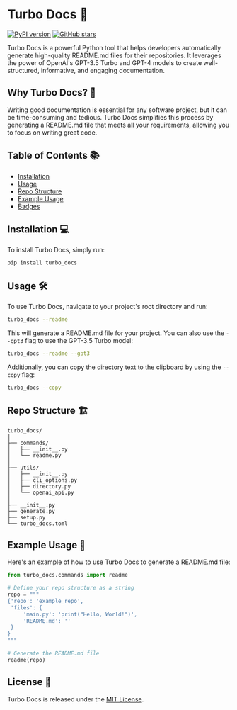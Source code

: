 # Turbo Docs 🚀

[![PyPI version](https://badge.fury.io/py/turbo_docs.svg)](https://badge.fury.io/py/turbo_docs)
[![GitHub stars](https://img.shields.io/github/stars/voynow/turbo_docs.svg)](https://github.com/voynow/turbo_docs/stargazers)

Turbo Docs is a powerful Python tool that helps developers automatically generate high-quality README.md files for their repositories. It leverages the power of OpenAI's GPT-3.5 Turbo and GPT-4 models to create well-structured, informative, and engaging documentation.

## Why Turbo Docs? 🤔

Writing good documentation is essential for any software project, but it can be time-consuming and tedious. Turbo Docs simplifies this process by generating a README.md file that meets all your requirements, allowing you to focus on writing great code.

## Table of Contents 📚

- [Installation](#installation)
- [Usage](#usage)
- [Repo Structure](#repo-structure)
- [Example Usage](#example-usage)
- [Badges](#badges)

## Installation 💻

To install Turbo Docs, simply run:

```bash
pip install turbo_docs
```

## Usage 🛠️

To use Turbo Docs, navigate to your project's root directory and run:

```bash
turbo_docs --readme
```

This will generate a README.md file for your project. You can also use the `--gpt3` flag to use the GPT-3.5 Turbo model:

```bash
turbo_docs --readme --gpt3
```

Additionally, you can copy the directory text to the clipboard by using the `--copy` flag:

```bash
turbo_docs --copy
```

## Repo Structure 🏗️

```
turbo_docs/
│
├── commands/
│   ├── __init__.py
│   └── readme.py
│
├── utils/
│   ├── __init__.py
│   ├── cli_options.py
│   ├── directory.py
│   └── openai_api.py
│
├── __init__.py
├── generate.py
├── setup.py
└── turbo_docs.toml
```

## Example Usage 📖

Here's an example of how to use Turbo Docs to generate a README.md file:

```python
from turbo_docs.commands import readme

# Define your repo structure as a string
repo = """
{'repo': 'example_repo',
 'files': {
     'main.py': 'print("Hello, World!")',
     'README.md': ''
 }
}
"""

# Generate the README.md file
readme(repo)
```

## License 📄

Turbo Docs is released under the [MIT License](https://opensource.org/licenses/MIT).